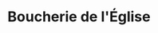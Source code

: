 ---
title: "Boucherie de l'Église"
url: /ozoir-la-ferriere/boucherie-de-leglise/
shop: boucherie
---